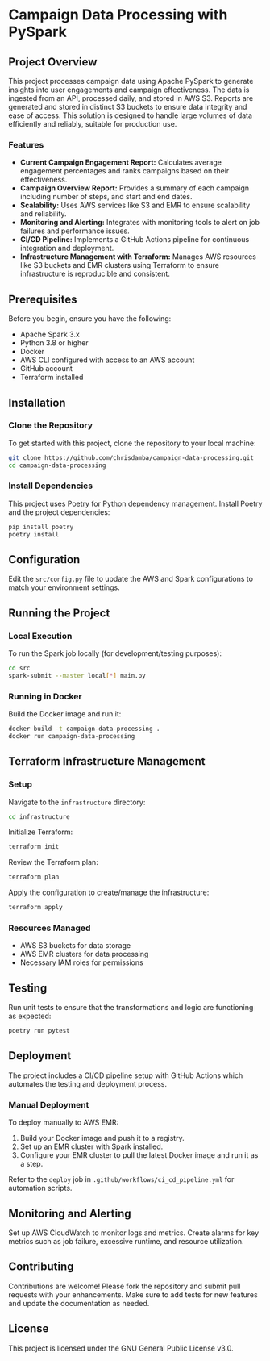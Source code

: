 # Campaign Data Processing with PySpark

## Project Overview

This project processes campaign data using Apache PySpark to generate insights into user engagements and campaign effectiveness. The data is ingested from an API, processed daily, and stored in AWS S3. Reports are generated and stored in distinct S3 buckets to ensure data integrity and ease of access. This solution is designed to handle large volumes of data efficiently and reliably, suitable for production use.

### Features

- **Current Campaign Engagement Report:** Calculates average engagement percentages and ranks campaigns based on their effectiveness.
- **Campaign Overview Report:** Provides a summary of each campaign including number of steps, and start and end dates.
- **Scalability:** Uses AWS services like S3 and EMR to ensure scalability and reliability.
- **Monitoring and Alerting:** Integrates with monitoring tools to alert on job failures and performance issues.
- **CI/CD Pipeline:** Implements a GitHub Actions pipeline for continuous integration and deployment.
- **Infrastructure Management with Terraform:** Manages AWS resources like S3 buckets and EMR clusters using Terraform to ensure infrastructure is reproducible and consistent.

## Prerequisites

Before you begin, ensure you have the following:
- Apache Spark 3.x
- Python 3.8 or higher
- Docker
- AWS CLI configured with access to an AWS account
- GitHub account
- Terraform installed

## Installation

### Clone the Repository

To get started with this project, clone the repository to your local machine:

```bash
git clone https://github.com/chrisdamba/campaign-data-processing.git
cd campaign-data-processing
```

### Install Dependencies

This project uses Poetry for Python dependency management. Install Poetry and the project dependencies:

```bash
pip install poetry
poetry install
```

## Configuration

Edit the `src/config.py` file to update the AWS and Spark configurations to match your environment settings.

## Running the Project

### Local Execution

To run the Spark job locally (for development/testing purposes):

```bash
cd src
spark-submit --master local[*] main.py
```

### Running in Docker

Build the Docker image and run it:

```bash
docker build -t campaign-data-processing .
docker run campaign-data-processing
```

## Terraform Infrastructure Management

### Setup

Navigate to the `infrastructure` directory:

```bash
cd infrastructure
```

Initialize Terraform:

```bash
terraform init
```

Review the Terraform plan:

```bash
terraform plan
```

Apply the configuration to create/manage the infrastructure:

```bash
terraform apply
```

### Resources Managed

- AWS S3 buckets for data storage
- AWS EMR clusters for data processing
- Necessary IAM roles for permissions

## Testing

Run unit tests to ensure that the transformations and logic are functioning as expected:

```bash
poetry run pytest
```

## Deployment

The project includes a CI/CD pipeline setup with GitHub Actions which automates the testing and deployment process.

### Manual Deployment

To deploy manually to AWS EMR:

1. Build your Docker image and push it to a registry.
2. Set up an EMR cluster with Spark installed.
3. Configure your EMR cluster to pull the latest Docker image and run it as a step.

Refer to the `deploy` job in `.github/workflows/ci_cd_pipeline.yml` for automation scripts.

## Monitoring and Alerting

Set up AWS CloudWatch to monitor logs and metrics. Create alarms for key metrics such as job failure, excessive runtime, and resource utilization.

## Contributing

Contributions are welcome! Please fork the repository and submit pull requests with your enhancements. Make sure to add tests for new features and update the documentation as needed.

## License

This project is licensed under the GNU General Public License v3.0.

